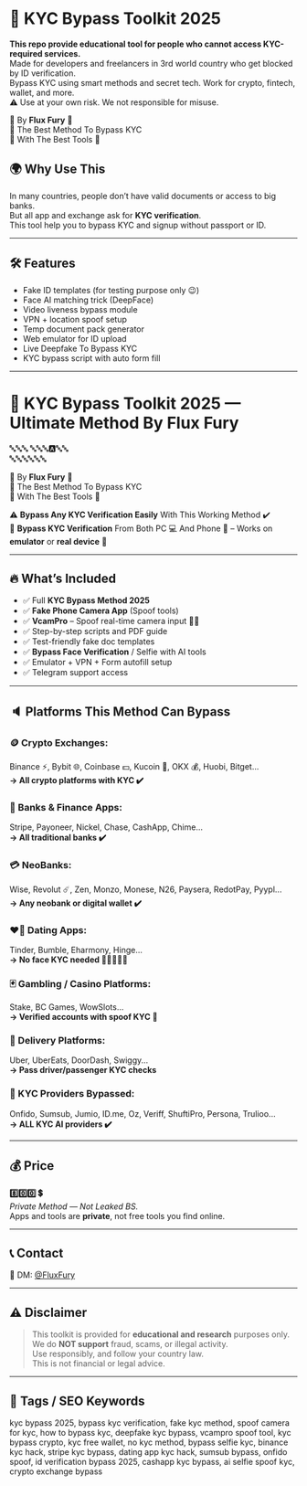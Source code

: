 # 🔐 KYC Bypass Toolkit 2025

**This repo provide educational tool for people who cannot access KYC-required services.**  
Made for developers and freelancers in 3rd world country who get blocked by ID verification.  
Bypass KYC using smart methods and secret tech. Work for crypto, fintech, wallet, and more.  
⚠️ Use at your own risk. We not responsible for misuse.

📌 By **Flux Fury** 🔼  
📌 The Best Method To Bypass KYC  
📌 With The Best Tools 👀  


## 🌍 Why Use This

In many countries, people don’t have valid documents or access to big banks.  
But all app and exchange ask for **KYC verification**.  
This tool help you to bypass KYC and signup without passport or ID.

---

## 🛠️ Features

- Fake ID templates (for testing purpose only 😉)
- Face AI matching trick (DeepFace)
- Video liveness bypass module
- VPN + location spoof setup
- Temp document pack generator
- Web emulator for ID upload
- Live Deepfake To Bypass KYC
- KYC bypass script with auto form fill

---

# 🔐 KYC Bypass Toolkit 2025 — Ultimate Method By Flux Fury

🔤🔤🔤         🔤🔤🔤🅰️🔤🔤  
                🔤🔤🔤🔤🔤🔤  

📌 By **Flux Fury** 🔼  
📌 The Best Method To Bypass KYC  
📌 With The Best Tools 👀  

⚠️ **Bypass Any KYC Verification Easily** With This Working Method ✔️  
📱 **Bypass KYC Verification** From Both PC 💻 And Phone 📱 – Works on **emulator** or **real device** 🚆

---

## 🔥 What’s Included

- ✅ Full **KYC Bypass Method 2025**
- ✅ **Fake Phone Camera App** (Spoof tools)
- ✅ **VcamPro** – Spoof real-time camera input 🥇💡  
- ✅ Step-by-step scripts and PDF guide
- ✅ Test-friendly fake doc templates
- ✅ **Bypass Face Verification** / Selfie with AI tools
- ✅ Emulator + VPN + Form autofill setup
- ✅ Telegram support access

---

## 🔈 Platforms This Method Can Bypass

### 🪙 Crypto Exchanges:
Binance ⚡️, Bybit 🌐, Coinbase 💵, Kucoin 📌, OKX 💰, Huobi, Bitget...  
**→ All crypto platforms with KYC ✔️**

### 🏦 Banks & Finance Apps:
Stripe, Payoneer, Nickel, Chase, CashApp, Chime...  
**→ All traditional banks ✔️**

### 💳 NeoBanks:
Wise, Revolut ☄️, Zen, Monzo, Monese, N26, Paysera, RedotPay, Pyypl...  
**→ Any neobank or digital wallet ✔️**

### ❤️‍🔥 Dating Apps:
Tinder, Bumble, Eharmony, Hinge...  
**→ No face KYC needed 📱📱📱📱📱**

### 🃏 Gambling / Casino Platforms:
Stake, BC Games, WowSlots...  
**→ Verified accounts with spoof KYC 💸**

### 🛵 Delivery Platforms:
Uber, UberEats, DoorDash, Swiggy...  
**→ Pass driver/passenger KYC checks**

### 🧾 KYC Providers Bypassed:
Onfido, Sumsub, Jumio, ID.me, Oz, Veriff, ShuftiPro, Persona, Trulioo...  
**→ ALL KYC AI providers ✔️**

---

## 💰 Price

**8️⃣0️⃣0️⃣ 💲**  
*Private Method — Not Leaked BS.*  
Apps and tools are **private**, not free tools you find online.

---

## 📞 Contact

📩 DM: [@FluxFury](https://t.me/FluxFury)  

---

## ⚠️ Disclaimer

> This toolkit is provided for **educational and research** purposes only.  
> We do **NOT support** fraud, scams, or illegal activity.  
> Use responsibly, and follow your country law.  
> This is not financial or legal advice.

---

## 🔑 Tags / SEO Keywords

kyc bypass 2025, bypass kyc verification, fake kyc method, spoof camera for kyc, how to bypass kyc, deepfake kyc bypass, vcampro spoof tool, kyc bypass crypto, kyc free wallet, no kyc method, bypass selfie kyc, binance kyc hack, stripe kyc bypass, dating app kyc hack, sumsub bypass, onfido spoof, id verification bypass 2025, cashapp kyc bypass, ai selfie spoof kyc, crypto exchange bypass
